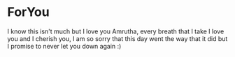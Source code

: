 # ForYou
I know this isn't much but I love you Amrutha, every breath that I take I love you and I cherish you, I am so sorry that this day went the way that it did but I promise to never let you down again :)
